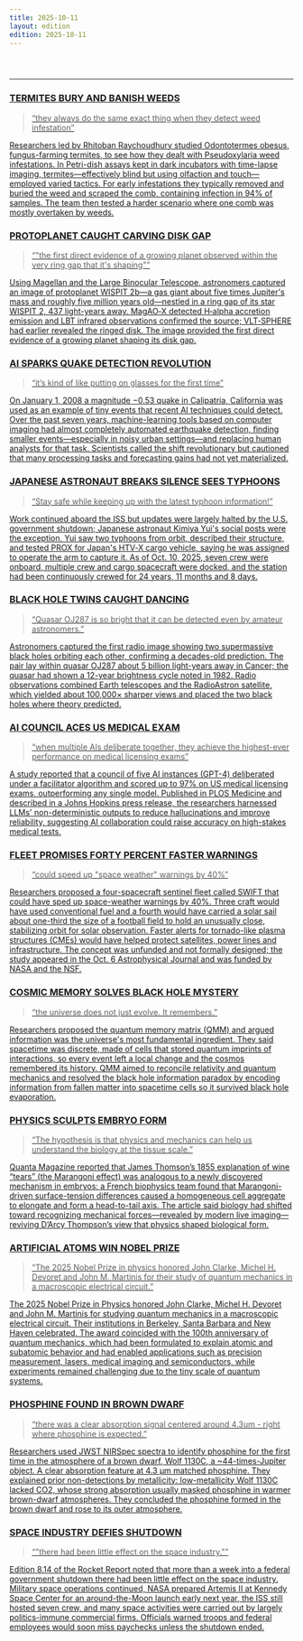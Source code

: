 ```yaml
---
title: 2025-10-11
layout: edition
edition: 2025-10-11
---
```


<div class="front">
  <header class="mast">
  </header>
  <hr class="rule" />
  <section class="grid">
<a class="clip" href="https://arstechnica.com/science/2025/10/termite-farmers-fine-tune-their-weed-control/" target="_blank" rel="noopener">
  <h3 class="hed">TERMITES BURY AND BANISH WEEDS</h3>
  <blockquote class="quote">“they always do the same exact thing when they detect weed infestation”</blockquote>
  <p class="dek">Researchers led by Rhitoban Raychoudhury studied Odontotermes obesus, fungus-farming termites, to see how they dealt with Pseudoxylaria weed infestations. In Petri-dish assays kept in dark incubators with time-lapse imaging, termites—effectively blind but using olfaction and touch—employed varied tactics. For early infestations they typically removed and buried the weed and scraped the comb, containing infection in 94% of samples. The team then tested a harder scenario where one comb was mostly overtaken by weeds.</p>
</a>
<a class="clip" href="https://www.space.com/astronomy/exoplanets/incredible-telescope-image-shows-baby-exoplanet-being-born" target="_blank" rel="noopener">
  <h3 class="hed">PROTOPLANET CAUGHT CARVING DISK GAP</h3>
  <blockquote class="quote">“&quot;the first direct evidence of a growing planet observed within the very ring gap that it's shaping&quot;”</blockquote>
  <p class="dek">Using Magellan and the Large Binocular Telescope, astronomers captured an image of protoplanet WISPIT 2b—a gas giant about five times Jupiter's mass and roughly five million years old—nestled in a ring gap of its star WISPIT 2, 437 light-years away. MagAO‑X detected H‑alpha accretion emission and LBT infrared observations confirmed the source; VLT‑SPHERE had earlier revealed the ringed disk. The image provided the first direct evidence of a growing planet shaping its disk gap.</p>
</a>
<a class="clip" href="https://arstechnica.com/science/2025/10/like-putting-on-glasses-for-the-first-time-how-ai-improves-earthquake-detection/" target="_blank" rel="noopener">
  <h3 class="hed">AI SPARKS QUAKE DETECTION REVOLUTION</h3>
  <blockquote class="quote">“it’s kind of like putting on glasses for the first time”</blockquote>
  <p class="dek">On January 1, 2008 a magnitude −0.53 quake in Calipatria, California was used as an example of tiny events that recent AI techniques could detect. Over the past seven years, machine-learning tools based on computer imaging had almost completely automated earthquake detection, finding smaller events—especially in noisy urban settings—and replacing human analysts for that task. Scientists called the shift revolutionary but cautioned that many processing tasks and forecasting gains had not yet materialized.</p>
</a>
<a class="clip" href="https://www.space.com/space-exploration/international-space-station/japanese-astronaut-eyes-typhoon-from-orbit-on-the-international-space-station-oct-6-10-2025" target="_blank" rel="noopener">
  <h3 class="hed">JAPANESE ASTRONAUT BREAKS SILENCE SEES TYPHOONS</h3>
  <blockquote class="quote">“Stay safe while keeping up with the latest typhoon information!”</blockquote>
  <p class="dek">Work continued aboard the ISS but updates were largely halted by the U.S. government shutdown; Japanese astronaut Kimiya Yui's social posts were the exception. Yui saw two typhoons from orbit, described their structure, and tested PROX for Japan's HTV‑X cargo vehicle, saying he was assigned to operate the arm to capture it. As of Oct. 10, 2025, seven crew were onboard, multiple crew and cargo spacecraft were docked, and the station had been continuously crewed for 24 years, 11 months and 8 days.</p>
</a>
<a class="clip" href="https://www.space.com/astronomy/black-holes/astronomers-capture-first-ever-image-of-two-black-holes-orbiting-each-other" target="_blank" rel="noopener">
  <h3 class="hed">BLACK HOLE TWINS CAUGHT DANCING</h3>
  <blockquote class="quote">“Quasar OJ287 is so bright that it can be detected even by amateur astronomers.”</blockquote>
  <p class="dek">Astronomers captured the first radio image showing two supermassive black holes orbiting each other, confirming a decades-old prediction. The pair lay within quasar OJ287 about 5 billion light-years away in Cancer; the quasar had shown a 12-year brightness cycle noted in 1982. Radio observations combined Earth telescopes and the RadioAstron satellite, which yielded about 100,000× sharper views and placed the two black holes where theory predicted.</p>
</a>
<a class="clip" href="https://singularityhub.com/2025/10/10/an-ai-council-just-aced-the-us-medical-licensing-exam/" target="_blank" rel="noopener">
  <h3 class="hed">AI COUNCIL ACES US MEDICAL EXAM</h3>
  <blockquote class="quote">“when multiple AIs deliberate together, they achieve the highest-ever performance on medical licensing exams”</blockquote>
  <p class="dek">A study reported that a council of five AI instances (GPT-4) deliberated under a facilitator algorithm and scored up to 97% on US medical licensing exams, outperforming any single model. Published in PLOS Medicine and described in a Johns Hopkins press release, the researchers harnessed LLMs' non-deterministic outputs to reduce hallucinations and improve reliability, suggesting AI collaboration could raise accuracy on high-stakes medical tests.</p>
</a>
<a class="clip" href="https://www.space.com/astronomy/sun/this-fleet-of-sungazing-spacecraft-could-help-spot-space-tornadoes-headed-towards-earth" target="_blank" rel="noopener">
  <h3 class="hed">FLEET PROMISES FORTY PERCENT FASTER WARNINGS</h3>
  <blockquote class="quote">“could speed up &quot;space weather&quot; warnings by 40%”</blockquote>
  <p class="dek">Researchers proposed a four-spacecraft sentinel fleet called SWIFT that could have sped up space-weather warnings by 40%. Three craft would have used conventional fuel and a fourth would have carried a solar sail about one-third the size of a football field to hold an unusually close, stabilizing orbit for solar observation. Faster alerts for tornado-like plasma structures (CMEs) would have helped protect satellites, power lines and infrastructure. The concept was unfunded and not formally designed; the study appeared in the Oct. 6 Astrophysical Journal and was funded by NASA and the NSF.</p>
</a>
<a class="clip" href="https://singularityhub.com/2025/10/09/information-could-be-a-fundamental-part-of-the-universe-and-may-explain-dark-energy-and-dark-matter/" target="_blank" rel="noopener">
  <h3 class="hed">COSMIC MEMORY SOLVES BLACK HOLE MYSTERY</h3>
  <blockquote class="quote">“the universe does not just evolve. It remembers.”</blockquote>
  <p class="dek">Researchers proposed the quantum memory matrix (QMM) and argued information was the universe's most fundamental ingredient. They said spacetime was discrete, made of cells that stored quantum imprints of interactions, so every event left a local change and the cosmos remembered its history. QMM aimed to reconcile relativity and quantum mechanics and resolved the black hole information paradox by encoding information from fallen matter into spacetime cells so it survived black hole evaporation.</p>
</a>
<a class="clip" href="https://www.quantamagazine.org/genes-have-harnessed-physics-to-help-grow-living-things-20251010/" target="_blank" rel="noopener">
  <h3 class="hed">PHYSICS SCULPTS EMBRYO FORM</h3>
  <blockquote class="quote">“The hypothesis is that physics and mechanics can help us understand the biology at the tissue scale.”</blockquote>
  <p class="dek">Quanta Magazine reported that James Thomson’s 1855 explanation of wine “tears” (the Marangoni effect) was analogous to a newly discovered mechanism in embryos: a French biophysics team found that Marangoni-driven surface-tension differences caused a homogeneous cell aggregate to elongate and form a head-to-tail axis. The article said biology had shifted toward recognizing mechanical forces—revealed by modern live imaging—reviving D’Arcy Thompson’s view that physics shaped biological form.</p>
</a>
<a class="clip" href="https://theconversation.com/from-artificial-atoms-to-quantum-information-machines-inside-the-2025-nobel-prize-in-physics-266976" target="_blank" rel="noopener">
  <h3 class="hed">ARTIFICIAL ATOMS WIN NOBEL PRIZE</h3>
  <blockquote class="quote">“The 2025 Nobel Prize in physics honored John Clarke, Michel H. Devoret and John M. Martinis for their study of quantum mechanics in a macroscopic electrical circuit.”</blockquote>
  <p class="dek">The 2025 Nobel Prize in Physics honored John Clarke, Michel H. Devoret and John M. Martinis for studying quantum mechanics in a macroscopic electrical circuit. Their institutions in Berkeley, Santa Barbara and New Haven celebrated. The award coincided with the 100th anniversary of quantum mechanics, which had been formulated to explain atomic and subatomic behavior and had enabled applications such as precision measurement, lasers, medical imaging and semiconductors, while experiments remained challenging due to the tiny scale of quantum systems.</p>
</a>
<a class="clip" href="https://www.universetoday.com/articles/phosphine-discovered-in-a-brown-dwarfs-atmosphere-for-the-first-time" target="_blank" rel="noopener">
  <h3 class="hed">PHOSPHINE FOUND IN BROWN DWARF</h3>
  <blockquote class="quote">“there was a clear absorption signal centered around 4.3um - right where phosphine is expected.”</blockquote>
  <p class="dek">Researchers used JWST NIRSpec spectra to identify phosphine for the first time in the atmosphere of a brown dwarf, Wolf 1130C, a ~44-times-Jupiter object. A clear absorption feature at 4.3 μm matched phosphine. They explained prior non-detections by metallicity: low-metallicity Wolf 1130C lacked CO2, whose strong absorption usually masked phosphine in warmer brown-dwarf atmospheres. They concluded the phosphine formed in the brown dwarf and rose to its outer atmosphere.</p>
</a>
<a class="clip" href="https://arstechnica.com/space/2025/10/rocket-report-bezos-firm-will-package-satellites-for-launch-starship-on-deck/" target="_blank" rel="noopener">
  <h3 class="hed">SPACE INDUSTRY DEFIES SHUTDOWN</h3>
  <blockquote class="quote">“&quot;there had been little effect on the space industry.&quot;”</blockquote>
  <p class="dek">Edition 8.14 of the Rocket Report noted that more than a week into a federal government shutdown there had been little effect on the space industry. Military space operations continued, NASA prepared Artemis II at Kennedy Space Center for an around-the-Moon launch early next year, the ISS still hosted seven crew, and many space activities were carried out by largely politics-immune commercial firms. Officials warned troops and federal employees would soon miss paychecks unless the shutdown ended.</p>
</a>
  </section>
</div>
